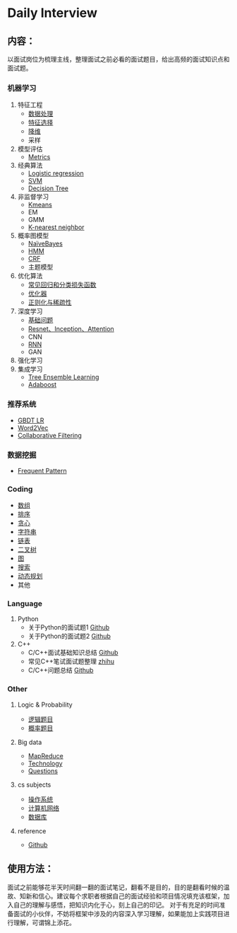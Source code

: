 # Daily Interview


## 内容：
以面试岗位为梳理主线，整理面试之前必看的面试题目，给出高频的面试知识点和面试题。


### 机器学习
1. 特征工程
   + [数据处理](.machine-learning/data_processing.md)
   + [特征选择](.machine-learning/feature_selection.md)
   + [降维](.machine-learning/pca.md)
   + 采样
2. 模型评估
   + [Metrics](./machine-learning/metrics.md)
3. 经典算法
   + [Logistic regression](./machine-learning/logistic_regression.md)
   + [SVM](./machine-learning/SVM.md)
   + [Decision Tree](./machine-learning/DecisionTree.md)
4. 非监督学习
   + [Kmeans](./machine-learning/kmeans.md)
   + EM
   + GMM
   + [K-nearest neighbor](./machine-learning/kNN.md)
5. 概率图模型
   + [NaïveBayes](./machine-learning/NaïveBayes.md)
   + [HMM](./machine-learning/HMM.md)
   + [CRF](./machine-learning/CRF.md)
   + 主题模型
6. 优化算法
   + [常见回归和分类损失函数](./machine-learning/loss_functions.md)
   + [优化器](./machine-learning/optimizer.md)
   + [正则化与稀疏性](./machine-learning/regularization.md)
7. 深度学习
   + [基础问题](./machine-learning/deep_learning_basic.md)
   + [Resnet、Inception、Attention](./machine-learning/dl_structure.md)
   + CNN
   + [RNN](./machine-learning/rnn.md)
   + GAN
8. 强化学习
9. 集成学习
   + [Tree Ensemble Learning](./machine-learning/tree_ensemble_learning.md)
   + [Adaboost](./machine-learning/Adaboost.md)

### 推荐系统
   + [GBDT LR](./machine-learning/gbdt_lr.md)
   + [Word2Vec](./machine-learning/word2vec.md)
   + [Collaborative Filtering](./machine-learning/collaborative_filtering.md)

### 数据挖掘
   + [Frequent Pattern](./machine-learning/frequent_pattern.md)

### Coding
   + [数组](./coding/Array.md)
   + [排序](./coding/sort.md)
   + [贪心](./coding/greedy.md)
   + [字符串](./coding/string.md)
   + [链表](./coding/linklist.md)
   + [二叉树](./coding/binaryTree.md)
   + [图](./coding/graph.md)
   + [搜索](./coding/search.md)
   + [动态规划](./coding/dp.md)
   + 其他

### Language
1. Python
   + 关于Python的面试题1 [Github](https://github.com/taizilongxu/interview_python)
   + 关于Python的面试题2 [Github](https://github.com/kenwoodjw/python_interview_question)
2. C++
   + C/C++面试基础知识总结 [Github](https://github.com/huihut/interview)
   + 常见C++笔试面试题整理 [zhihu](https://zhuanlan.zhihu.com/p/69999591)
   + C/C++问题总结 [Github](https://github.com/linw7/Skill-Tree/blob/master/%E7%BC%96%E7%A8%8B%E8%AF%AD%E8%A8%80C++.md)
### Other
1. Logic & Probability
   + [逻辑题目](./logic-probability/logic.md)
   + [概率题目](./logic-probability/probability.md)

2. Big data
   + [MapReduce](./big-data/mapreduce.md)
   + [Technology](./big-data/Technology.md)
   + [Questions](./big-data/questions.md)

3. cs subjects
   + [操作系统](./cs-subjects/opreating-systems.md)
   + [计算机网络](./cs-subjects/compute-networks.md)
   + [数据库](./cs-subjects/dbms.md)

4. reference
   + [Github](https://github.com/lcylmhlcy/Awesome-algorithm-interview)


## 使用方法：
面试之前能够花半天时间翻一翻的面试笔记，翻看不是目的，目的是翻看时候的温故、知新和信心。建议每个求职者根据自己的面试经验和项目情况填充该框架，加入自己的理解与感悟，把知识内化于心，刻上自己的印记。
对于有充足的时间准备面试的小伙伴，不妨将框架中涉及的内容深入学习理解，如果能加上实践项目进行理解，可谓锦上添花。
